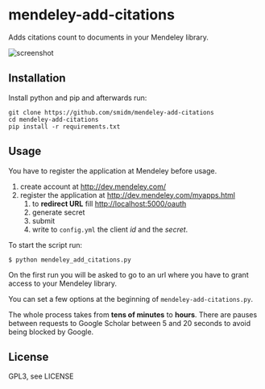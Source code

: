 mendeley-add-citations
======================

Adds citations count to documents in your Mendeley library.

![screenshot](https://raw.github.com/palmstrom/mendeley-add-citations/master/screenshot.png)

Installation
------------

Install python and pip and afterwards run:

    git clone https://github.com/smidm/mendeley-add-citations
    cd mendeley-add-citations
    pip install -r requirements.txt


Usage
-----

You have to register the application at Mendeley before usage.

1. create account at http://dev.mendeley.com/
2. register the application at <http://dev.mendeley.com/myapps.html>
	1. to **redirect URL** fill <http://localhost:5000/oauth>
	2. generate secret
	2. submit
	3. write to `config.yml` the client *id* and the *secret*.

To start the script run:

    $ python mendeley_add_citations.py

On the first run you will be asked to go to an url where you have to grant access to your Mendeley library.

You can set a few options at the beginning of `mendeley-add-citations.py`.

The whole process takes from **tens of minutes** to **hours**. There are 
pauses between requests to Google Scholar between 5 and 20 seconds to avoid being blocked
by Google.

License
-------
GPL3, see LICENSE

